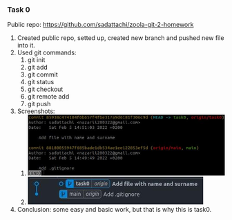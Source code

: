 ### Task 0

Public repo: https://github.com/sadattachi/zoola-git-2-homework

1. Created public repo, setted up, created new branch and pushed new file into it.
2. Used git commands:
    1. git init
    2. git add
    3. git commit
    4. git status
    5. git checkout
    6. git remote add
    7. git push
3. Screenshots:
    1. ![Git log](./Screenshots/task0-git-log.jpg)
    2. ![Git log in graph](./Screenshots/task0-git-graph.jpg)
4. Conclusion: some easy and basic work, but that is why this is task0.